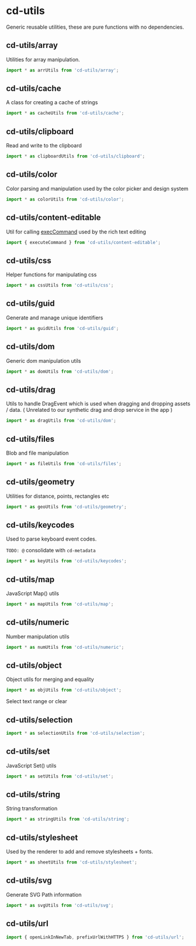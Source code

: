 # cd-utils

Generic reusable utilities, these are pure functions with no dependencies.

## cd-utils/array

Utilities for array manipulation.

```ts
import * as arrUtils from 'cd-utils/array';
```

## cd-utils/cache

A class for creating a cache of strings

```ts
import * as cacheUtils from 'cd-utils/cache';
```

## cd-utils/clipboard

Read and write to the clipboard

```ts
import * as clipboardUtils from 'cd-utils/clipboard';
```

## cd-utils/color

Color parsing and manipulation used by the color picker and design system

```ts
import * as colorUtils from 'cd-utils/color';
```

## cd-utils/content-editable

Util for calling [execCommand](https://developer.mozilla.org/en-US/docs/Web/API/Document/execCommand) used by the rich text editing

```ts
import { executeCommand } from 'cd-utils/content-editable';
```

## cd-utils/css

Helper functions for manipulating css

```ts
import * as cssUtils from 'cd-utils/css';
```

## cd-utils/guid

Generate and manage unique identifiers

```ts
import * as guidUtils from 'cd-utils/guid';
```

## cd-utils/dom

Generic dom manipulation utils

```ts
import * as domUtils from 'cd-utils/dom';
```

## cd-utils/drag

Utils to handle DragEvent which is used when dragging and dropping assets / data. ( Unrelated to our synthetic drag and drop service in the app )

```ts
import * as dragUtils from 'cd-utils/dom';
```

## cd-utils/files

Blob and file manipulation

```ts
import * as fileUtils from 'cd-utils/files';
```

## cd-utils/geometry

Utilities for distance, points, rectangles etc

```ts
import * as geoUtils from 'cd-utils/geometry';
```

## cd-utils/keycodes

Used to parse keyboard event codes.

`TODO: @` consolidate with `cd-metadata`

```ts
import * as keyUtils from 'cd-utils/keycodes';
```

## cd-utils/map

JavaScript Map() utils

```ts
import * as mapUtils from 'cd-utils/map';
```

## cd-utils/numeric

Number manipulation utils

```ts
import * as numUtils from 'cd-utils/numeric';
```

## cd-utils/object

Object utils for merging and equality

```ts
import * as objUtils from 'cd-utils/object';
```

Select text range or clear

## cd-utils/selection

```ts
import * as selectionUtils from 'cd-utils/selection';
```

## cd-utils/set

JavaScript Set() utils

```ts
import * as setUtils from 'cd-utils/set';
```

## cd-utils/string

String transformation

```ts
import * as stringUtils from 'cd-utils/string';
```

## cd-utils/stylesheet

Used by the renderer to add and remove stylesheets + fonts.

```ts
import * as sheetUtils from 'cd-utils/stylesheet';
```

## cd-utils/svg

Generate SVG Path information

```ts
import * as svgUtils from 'cd-utils/svg';
```

## cd-utils/url

```ts
import { openLinkInNewTab, prefixUrlWithHTTPS } from 'cd-utils/url';
```
